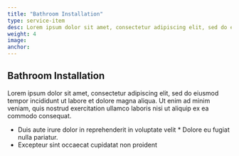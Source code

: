 ```yaml
---
title: "Bathroom Installation"
type: service-item
desc: Lorem ipsum dolor sit amet, consectetur adipiscing elit, sed do eiusmod tempor incididunt.
weight: 4
image: 
anchor:
---
```

## Bathroom Installation

Lorem ipsum dolor sit amet, consectetur adipiscing elit, sed do eiusmod tempor incididunt ut labore et dolore magna aliqua. Ut enim ad minim veniam, quis nostrud exercitation ullamco laboris nisi ut aliquip ex ea commodo consequat. 

* Duis aute irure dolor in reprehenderit in voluptate velit * Dolore eu fugiat nulla pariatur. 
* Excepteur sint occaecat cupidatat non proident
